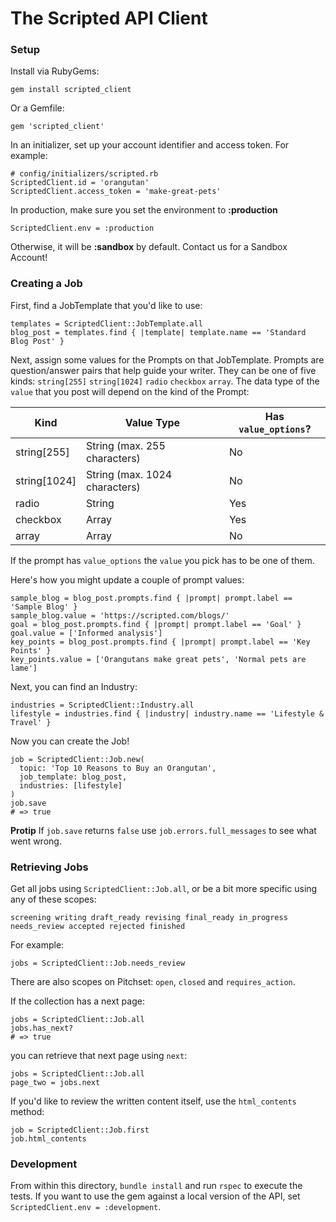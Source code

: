 # The Scripted API Client

### Setup

Install via RubyGems:

    gem install scripted_client

Or a Gemfile:

    gem 'scripted_client'

In an initializer, set up your account identifier and access token. For example:

    # config/initializers/scripted.rb
    ScriptedClient.id = 'orangutan'
    ScriptedClient.access_token = 'make-great-pets'

In production, make sure you set the environment to **:production**

    ScriptedClient.env = :production

Otherwise, it will be **:sandbox** by default. Contact us for a Sandbox Account!

### Creating a Job

First, find a JobTemplate that you'd like to use:

    templates = ScriptedClient::JobTemplate.all
    blog_post = templates.find { |template| template.name == 'Standard Blog Post' }

Next, assign some values for the Prompts on that JobTemplate. Prompts are question/answer pairs that help guide your writer. They can be one of five kinds: `string[255]` `string[1024]` `radio` `checkbox` `array`. The data type of the `value` that you post will depend on the kind of the Prompt:

| Kind         | Value Type                    | Has `value_options`? |
|--------------|-------------------------------|----------------------|
| string[255]  | String (max. 255 characters)  | No                   |
| string[1024] | String (max. 1024 characters) | No                   |
| radio        | String                        | Yes                  |
| checkbox     | Array                         | Yes                  |
| array        | Array                         | No                   |

If the prompt has `value_options` the `value` you pick has to be one of them.

Here's how you might update a couple of prompt values:

    sample_blog = blog_post.prompts.find { |prompt| prompt.label == 'Sample Blog' }
    sample_blog.value = 'https://scripted.com/blogs/'
    goal = blog_post.prompts.find { |prompt| prompt.label == 'Goal' }
    goal.value = ['Informed analysis']
    key_points = blog_post.prompts.find { |prompt| prompt.label == 'Key Points' }
    key_points.value = ['Orangutans make great pets', 'Normal pets are lame']

Next, you can find an Industry:

    industries = ScriptedClient::Industry.all
    lifestyle = industries.find { |industry| industry.name == 'Lifestyle & Travel' }

Now you can create the Job!

    job = ScriptedClient::Job.new(
      topic: 'Top 10 Reasons to Buy an Orangutan',
      job_template: blog_post,
      industries: [lifestyle]
    )
    job.save
    # => true

**Protip** If `job.save` returns `false` use `job.errors.full_messages` to see what went wrong.

### Retrieving Jobs

Get all jobs using `ScriptedClient::Job.all`, or be a bit more specific using any of these scopes:

    screening writing draft_ready revising final_ready in_progress needs_review accepted rejected finished

For example:

    jobs = ScriptedClient::Job.needs_review

There are also scopes on Pitchset: `open`, `closed` and `requires_action`.

If the collection has a next page:

    jobs = ScriptedClient::Job.all
    jobs.has_next?
    # => true

you can retrieve that next page using `next`:

    jobs = ScriptedClient::Job.all
    page_two = jobs.next

If you'd like to review the written content itself, use the `html_contents` method:

    job = ScriptedClient::Job.first
    job.html_contents

### Development

From within this directory, `bundle install` and run `rspec` to execute the tests. If you want to use the gem against a local version of the API, set `ScriptedClient.env = :development`.
